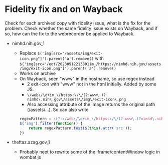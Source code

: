 # Fidelity fix and on Wayback
Check for each archived copy with fidelity issue, what is the fix for the problem.
Check whether the same fidelity issue exists on Wayback, and if so, how can the fix to the webrecorder be applied to Wayback.

- nimhd.nih.gov_1
    - Replace ```$('img[src="/assets/img/exit-icon.png"]').parent('a').remove()``` with ```$('img[src="/eot/20230912213801im_/https://nimhd.nih.gov/assets/img/exit-icon.png"]').parent('a').remove()```
    - Works on archive
    - On Wayback, seen "www" in the hostname, so use regex instead
        - 2 exit-icon with "www" not in the html initially. Added by some JS.
        - ```\/web\/\d+im_\/https:\/\/(?:www\.)?nimhd\.nih\.gov\/assets\/img\/exit-icon\.png```
        - Also accessing attribute of the image returns the original path (/assets/...). So can also write 
        ```javascript
        regexPattern = /(?:\/web\/\d+im_\/https:\/\/(?:www\.)?nimhd\.nih\.gov)?\/assets\/img\/exit-icon\.png/
        $('img').filter(function() {
            return regexPattern.test($(this).attr('src'));
        })
        ```

- theftaz.azag.gov_1
    - Probably neet to rewrite some of the iframe/contentWindow logic in wombat.js